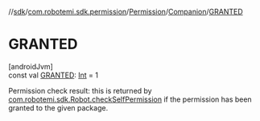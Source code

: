 //[sdk](../../../../index.md)/[com.robotemi.sdk.permission](../../index.md)/[Permission](../index.md)/[Companion](index.md)/[GRANTED](-g-r-a-n-t-e-d.md)

# GRANTED

[androidJvm]\
const val [GRANTED](-g-r-a-n-t-e-d.md): [Int](https://kotlinlang.org/api/latest/jvm/stdlib/kotlin/-int/index.html) = 1

Permission check result: this is returned by [com.robotemi.sdk.Robot.checkSelfPermission](../../../com.robotemi.sdk/-robot/check-self-permission.md) if the permission has been granted to the given package.
